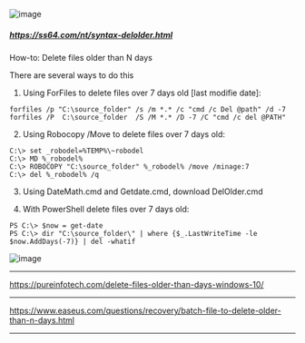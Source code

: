 
![image](https://github.com/rezaabedi1365/bat/assets/117336743/a4cce3b2-9ed2-48c7-a1c8-2026cd3886fc)
##### https://ss64.com/nt/syntax-delolder.html
How-to: Delete files older than N days

There are several ways to do this

1) Using ForFiles to delete files over 7 days old [last modifie date]:
```
forfiles /p "C:\source_folder" /s /m *.* /c "cmd /c Del @path" /d -7
forfiles /P  C:\source_folder  /S /M *.* /D -7 /C "cmd /c del @PATH"
```
2) Using Robocopy /Move to delete files over 7 days old:
```
C:\> set _robodel=%TEMP%\~robodel
C:\> MD %_robodel%
C:\> ROBOCOPY "C:\source_folder" %_robodel% /move /minage:7
C:\> del %_robodel% /q
```
3) Using DateMath.cmd and Getdate.cmd, download DelOlder.cmd

4) With PowerShell delete files over 7 days old:
```
PS C:\> $now = get-date
PS C:\> dir "C:\source_folder\" | where {$_.LastWriteTime -le $now.AddDays(-7)} | del -whatif
```
![image](https://github.com/rezaabedi1365/bat/assets/117336743/b97e83b3-1db5-423f-b7bc-41c8d5959786)

---------------------------------------------------------------------------------------------------------------------
https://pureinfotech.com/delete-files-older-than-days-windows-10/




------------------------------------------------------------------------------------------------------------------------
https://www.easeus.com/questions/recovery/batch-file-to-delete-older-than-n-days.html




-----------------------------------------------------------------------------------------------------------------------
